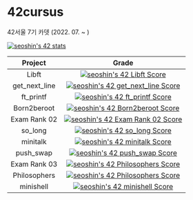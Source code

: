 # 42cursus

42서울 7기 카뎃 (2022. 07. ~ )

[![seoshin's 42 stats](https://badge42.vercel.app/api/v2/cl56gccpe001109mava0fxil5/stats?cursusId=21&coalitionId=88)](https://github.com/JaeSeoKim/badge42)

|Project|Grade|
|:------:|:---:|
|Libft|[![seoshin's 42 Libft Score](https://badge42.vercel.app/api/v2/cl56gccpe001109mava0fxil5/project/2649676)](https://github.com/JaeSeoKim/badge42)|
|get_next_line|[![seoshin's 42 get_next_line Score](https://badge42.vercel.app/api/v2/cl56gccpe001109mava0fxil5/project/2697586)](https://github.com/JaeSeoKim/badge42)|
|ft_printf|[![seoshin's 42 ft_printf Score](https://badge42.vercel.app/api/v2/cl56gccpe001109mava0fxil5/project/2704626)](https://github.com/JaeSeoKim/badge42)|
|Born2beroot|[![seoshin's 42 Born2beroot Score](https://badge42.vercel.app/api/v2/cl56gccpe001109mava0fxil5/project/2715429)](https://github.com/JaeSeoKim/badge42)|
|Exam Rank 02|[![seoshin's 42 Exam Rank 02 Score](https://badge42.vercel.app/api/v2/cl56gccpe001109mava0fxil5/project/2993158)](https://github.com/JaeSeoKim/badge42)|
|so_long|[![seoshin's 42 so_long Score](https://badge42.vercel.app/api/v2/cl56gccpe001109mava0fxil5/project/2934098)](https://github.com/JaeSeoKim/badge42)|
|minitalk|[![seoshin's 42 minitalk Score](https://badge42.vercel.app/api/v2/cl56gccpe001109mava0fxil5/project/2951411)](https://github.com/JaeSeoKim/badge42)|
|push_swap|[![seoshin's 42 push_swap Score](https://badge42.vercel.app/api/v2/cl56gccpe001109mava0fxil5/project/2982818)](https://github.com/JaeSeoKim/badge42)|
|Exam Rank 03|[![seoshin's 42 Philosophers Score](https://badge42.vercel.app/api/v2/cl56gccpe001109mava0fxil5/project/3017990)](https://github.com/JaeSeoKim/badge42)|
|Philosophers|[![seoshin's 42 Philosophers Score](https://badge42.vercel.app/api/v2/cl56gccpe001109mava0fxil5/project/3017990)](https://github.com/JaeSeoKim/badge42)|
|minishell|[![seoshin's 42 minishell Score](https://badge42.vercel.app/api/v2/cl56gccpe001109mava0fxil5/project/3020725)](https://github.com/JaeSeoKim/badge42)|
